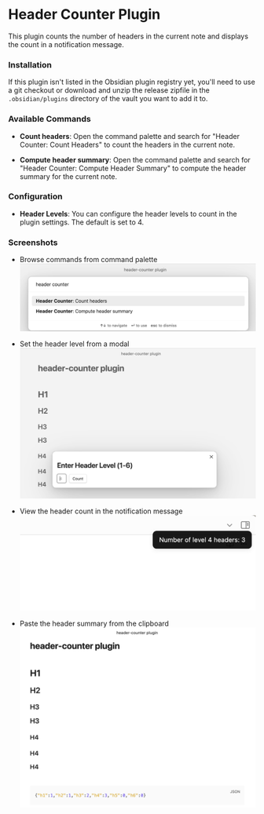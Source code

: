 # Header Counter Plugin

This plugin counts the number of headers in the current note and displays the count in a notification message.

### Installation

If this plugin isn't listed in the Obsidian plugin registry yet, you'll need to use a git checkout or download and unzip the release zipfile in the `.obsidian/plugins` directory of the vault you want to add it to.

### Available Commands

-   **Count headers**: Open the command palette and search for "Header Counter: Count Headers" to count the headers in the current note.

-   **Compute header summary**: Open the command palette and search for "Header Counter: Compute Header Summary" to compute the header summary for the current note.

### Configuration

-   **Header Levels**: You can configure the header levels to count in the plugin settings. The default is set to 4.

### Screenshots

-   Browse commands from command palette
    ![Browse commands from command palette](/resources/screenshots/hc-commands.png)

-   Set the header level from a modal
    ![Set the header level from a modal](/resources/screenshots/hc-modal.png)

-   View the header count in the notification message
    ![View the header count in the notification message](/resources/screenshots/hc-notice.png)

-   Paste the header summary from the clipboard
    ![Paste the header summary from the clipboard](/resources/screenshots/hc-summary.png)
